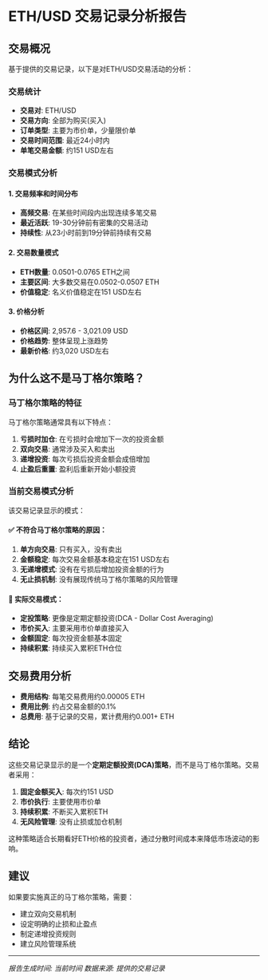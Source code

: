 # ETH/USD 交易记录分析报告

## 交易概况

基于提供的交易记录，以下是对ETH/USD交易活动的分析：

### 交易统计
- **交易对**: ETH/USD
- **交易方向**: 全部为购买(买入)
- **订单类型**: 主要为市价单，少量限价单
- **交易时间范围**: 最近24小时内
- **单笔交易金额**: 约151 USD左右

### 交易模式分析

#### 1. 交易频率和时间分布
- **高频交易**: 在某些时间段内出现连续多笔交易
- **最近活跃**: 19-30分钟前有密集的交易活动
- **持续性**: 从23小时前到19分钟前持续有交易

#### 2. 交易数量模式
- **ETH数量**: 0.0501-0.0765 ETH之间
- **主要区间**: 大多数交易在0.0502-0.0507 ETH
- **价值稳定**: 名义价值稳定在151 USD左右

#### 3. 价格分析
- **价格区间**: 2,957.6 - 3,021.09 USD
- **价格趋势**: 整体呈现上涨趋势
- **最新价格**: 约3,020 USD左右

## 为什么这不是马丁格尔策略？

### 马丁格尔策略的特征
马丁格尔策略通常具有以下特点：
1. **亏损时加仓**: 在亏损时会增加下一次的投资金额
2. **双向交易**: 通常涉及买入和卖出
3. **递增投资**: 每次亏损后投资金额会成倍增加
4. **止盈后重置**: 盈利后重新开始小额投资

### 当前交易模式分析
该交易记录显示的模式：

#### ✅ 不符合马丁格尔策略的原因：
1. **单方向交易**: 只有买入，没有卖出
2. **金额稳定**: 每次交易金额基本稳定在151 USD左右
3. **无递增模式**: 没有在亏损后增加投资金额的行为
4. **无止损机制**: 没有展现传统马丁格尔策略的风险管理

#### 🎯 实际交易模式：
- **定投策略**: 更像是定期定额投资(DCA - Dollar Cost Averaging)
- **市价买入**: 主要采用市价单直接买入
- **金额固定**: 每次投资金额基本固定
- **持续积累**: 持续买入累积ETH仓位

## 交易费用分析
- **费用结构**: 每笔交易费用约0.00005 ETH
- **费用比例**: 约占交易金额的0.1%
- **总费用**: 基于记录的交易，累计费用约0.001+ ETH

## 结论

这些交易记录显示的是一个**定期定额投资(DCA)策略**，而不是马丁格尔策略。交易者采用：

1. **固定金额买入**: 每次约151 USD
2. **市价执行**: 主要使用市价单
3. **持续积累**: 不断买入累积ETH
4. **无风险管理**: 没有止损或加仓机制

这种策略适合长期看好ETH价格的投资者，通过分散时间成本来降低市场波动的影响。

## 建议

如果要实施真正的马丁格尔策略，需要：
- 建立双向交易机制
- 设定明确的止损和止盈点
- 制定递增投资规则
- 建立风险管理系统

---
*报告生成时间: 当前时间*
*数据来源: 提供的交易记录*